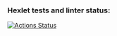 ### Hexlet tests and linter status:
[![Actions Status](https://github.com/itechnik-swd/java-project-72/actions/workflows/hexlet-check.yml/badge.svg)](https://github.com/itechnik-swd/java-project-72/actions)